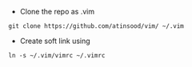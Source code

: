 - Clone the repo as .vim
 
```
git clone https://github.com/atinsood/vim/ ~/.vim
```
- Create soft link using 

```
ln -s ~/.vim/vimrc ~/.vimrc
```
